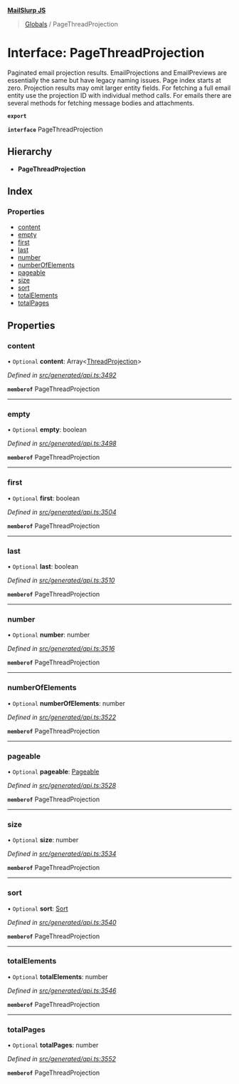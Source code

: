 **[MailSlurp JS](../README.md)**

> [Globals](../README.md) / PageThreadProjection

# Interface: PageThreadProjection

Paginated email projection results. EmailProjections and EmailPreviews are essentially the same but have legacy naming issues. Page index starts at zero. Projection results may omit larger entity fields. For fetching a full email entity use the projection ID with individual method calls. For emails there are several methods for fetching message bodies and attachments.

**`export`** 

**`interface`** PageThreadProjection

## Hierarchy

* **PageThreadProjection**

## Index

### Properties

* [content](pagethreadprojection.md#content)
* [empty](pagethreadprojection.md#empty)
* [first](pagethreadprojection.md#first)
* [last](pagethreadprojection.md#last)
* [number](pagethreadprojection.md#number)
* [numberOfElements](pagethreadprojection.md#numberofelements)
* [pageable](pagethreadprojection.md#pageable)
* [size](pagethreadprojection.md#size)
* [sort](pagethreadprojection.md#sort)
* [totalElements](pagethreadprojection.md#totalelements)
* [totalPages](pagethreadprojection.md#totalpages)

## Properties

### content

• `Optional` **content**: Array\<[ThreadProjection](threadprojection.md)>

*Defined in [src/generated/api.ts:3492](https://github.com/mailslurp/mailslurp-client/blob/a36d929/src/generated/api.ts#L3492)*

**`memberof`** PageThreadProjection

___

### empty

• `Optional` **empty**: boolean

*Defined in [src/generated/api.ts:3498](https://github.com/mailslurp/mailslurp-client/blob/a36d929/src/generated/api.ts#L3498)*

**`memberof`** PageThreadProjection

___

### first

• `Optional` **first**: boolean

*Defined in [src/generated/api.ts:3504](https://github.com/mailslurp/mailslurp-client/blob/a36d929/src/generated/api.ts#L3504)*

**`memberof`** PageThreadProjection

___

### last

• `Optional` **last**: boolean

*Defined in [src/generated/api.ts:3510](https://github.com/mailslurp/mailslurp-client/blob/a36d929/src/generated/api.ts#L3510)*

**`memberof`** PageThreadProjection

___

### number

• `Optional` **number**: number

*Defined in [src/generated/api.ts:3516](https://github.com/mailslurp/mailslurp-client/blob/a36d929/src/generated/api.ts#L3516)*

**`memberof`** PageThreadProjection

___

### numberOfElements

• `Optional` **numberOfElements**: number

*Defined in [src/generated/api.ts:3522](https://github.com/mailslurp/mailslurp-client/blob/a36d929/src/generated/api.ts#L3522)*

**`memberof`** PageThreadProjection

___

### pageable

• `Optional` **pageable**: [Pageable](pageable.md)

*Defined in [src/generated/api.ts:3528](https://github.com/mailslurp/mailslurp-client/blob/a36d929/src/generated/api.ts#L3528)*

**`memberof`** PageThreadProjection

___

### size

• `Optional` **size**: number

*Defined in [src/generated/api.ts:3534](https://github.com/mailslurp/mailslurp-client/blob/a36d929/src/generated/api.ts#L3534)*

**`memberof`** PageThreadProjection

___

### sort

• `Optional` **sort**: [Sort](sort.md)

*Defined in [src/generated/api.ts:3540](https://github.com/mailslurp/mailslurp-client/blob/a36d929/src/generated/api.ts#L3540)*

**`memberof`** PageThreadProjection

___

### totalElements

• `Optional` **totalElements**: number

*Defined in [src/generated/api.ts:3546](https://github.com/mailslurp/mailslurp-client/blob/a36d929/src/generated/api.ts#L3546)*

**`memberof`** PageThreadProjection

___

### totalPages

• `Optional` **totalPages**: number

*Defined in [src/generated/api.ts:3552](https://github.com/mailslurp/mailslurp-client/blob/a36d929/src/generated/api.ts#L3552)*

**`memberof`** PageThreadProjection
